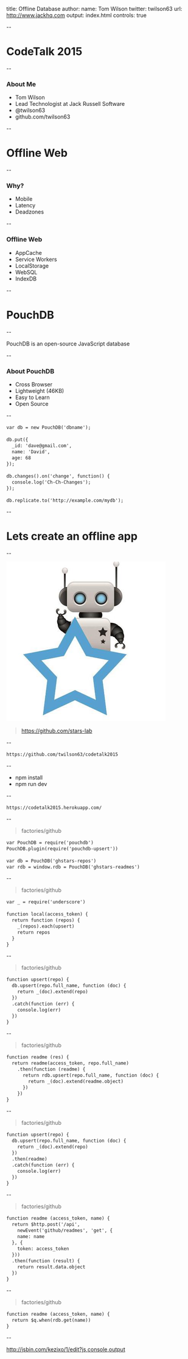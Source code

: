 title: Offline Database
author:
  name: Tom Wilson
  twitter: twilson63
  url: http://www.jackhq.com
output: index.html
controls: true

--

# CodeTalk 2015

--

### About Me

* Tom Wilson
* Lead Technologist at Jack Russell Software
* @twilson63
* github.com/twilson63

--

# Offline Web

--

### Why?

* Mobile
* Latency
* Deadzones

--

### Offline Web

* AppCache
* Service Workers
* LocalStorage
* WebSQL
* IndexDB

--

# PouchDB

--

PouchDB is an open-source JavaScript database

--

### About PouchDB

* Cross Browser
* Lightweight (46KB)
* Easy to Learn
* Open Source

--

    var db = new PouchDB('dbname');

    db.put({
      _id: 'dave@gmail.com',
      name: 'David',
      age: 68
    });

    db.changes().on('change', function() {
      console.log('Ch-Ch-Changes');
    });

    db.replicate.to('http://example.com/mydb');

--

# Lets create an offline app

--

![ghstars](ghstars.jpeg)

> https://github.com/stars-lab

--

    https://github.com/twilson63/codetalk2015

--

* npm install
* npm run dev

--

    https://codetalk2015.herokuapp.com/

--

> factories/github

    var PouchDB = require('pouchdb')
    PouchDB.plugin(require('pouchdb-upsert'))

    var db = PouchDB('ghstars-repos')
    var rdb = window.rdb = PouchDB('ghstars-readmes')

--

> factories/github

    var _ = require('underscore')

    function local(access_token) {
      return function (repos) {
        _(repos).each(upsert)
        return repos
      }
    }

--

> factories/github

    function upsert(repo) {
      db.upsert(repo.full_name, function (doc) {
        return _(doc).extend(repo)
      })
      .catch(function (err) {
        console.log(err)
      })
    }

--

> factories/github

    function readme (res) {
      return readme(access_token, repo.full_name)
        .then(function (readme) {
          return rdb.upsert(repo.full_name, function (doc) {
            return _(doc).extend(readme.object)
          })
        })
    }

--

> factories/github

    function upsert(repo) {
      db.upsert(repo.full_name, function (doc) {
        return _(doc).extend(repo)
      })
      .then(readme)
      .catch(function (err) {
        console.log(err)
      })
    }

--

> factories/github

    function readme (access_token, name) {
      return $http.post('/api',
        newEvent('github/readmes', 'get', {
        name: name
      }, {
        token: access_token
      }))
      .then(function (result) {
        return result.data.object
      })
    }
--

> factories/github

    function readme (access_token, name) {
      return $q.when(rdb.get(name))
    }

--

http://jsbin.com/kezixo/1/edit?js,console,output

